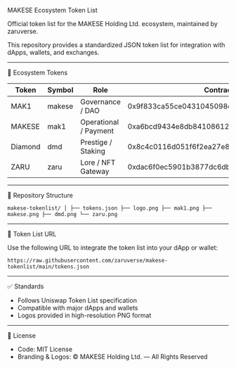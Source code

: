 MAKESE Ecosystem Token List

Official token list for the MAKESE Holding Ltd. ecosystem, maintained by zaruverse.

This repository provides a standardized JSON token list for integration with dApps, wallets, and exchanges.

---

📌 Ecosystem Tokens

| Token   | Symbol  | Role                | Contract                                                                 |
|---------|---------|---------------------|--------------------------------------------------------------------------|
| MAK1    | makese  | Governance / DAO    | 0x9f833ca55ce0431045098ef12b64da6b33cf1f48 |
| MAKESE  | mak1    | Operational / Payment | 0xa6bcd9434e8db84108612bb7ccb77775306adf1a |
| Diamond | dmd     | Prestige / Staking  | 0x8c4c0116d051f6f2ea27e8fa7614c8f799191ab3 |
| ZARU    | zaru    | Lore / NFT Gateway  | 0xdac6f0ec5901b3877dc6db23c3882267ba9fabf6 |

---

📂 Repository Structure

`
makese-tokenlist/
│
├── tokens.json
├── logo.png
├── mak1.png
├── makese.png
├── dmd.png
└── zaru.png
`

---

🔗 Token List URL

Use the following URL to integrate the token list into your dApp or wallet:

`
https://raw.githubusercontent.com/zaruverse/makese-tokenlist/main/tokens.json
`

---

✅ Standards

- Follows Uniswap Token List specification  
- Compatible with major dApps and wallets  
- Logos provided in high-resolution PNG format  

---

📜 License

- Code: MIT License  
- Branding & Logos: © MAKESE Holding Ltd. — All Rights Reserved
